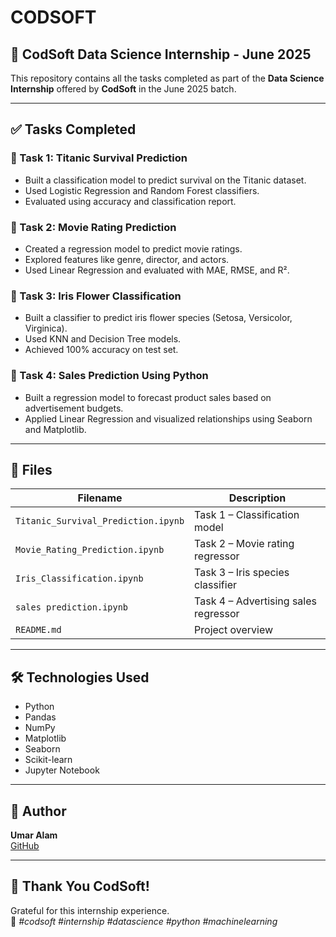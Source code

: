 # CODSOFT

## 💼 CodSoft Data Science Internship - June 2025

This repository contains all the tasks completed as part of the **Data Science Internship** offered by **CodSoft** in the June 2025 batch.

---

## ✅ Tasks Completed

### 🔹 Task 1: Titanic Survival Prediction
- Built a classification model to predict survival on the Titanic dataset.
- Used Logistic Regression and Random Forest classifiers.
- Evaluated using accuracy and classification report.

### 🔹 Task 2: Movie Rating Prediction
- Created a regression model to predict movie ratings.
- Explored features like genre, director, and actors.
- Used Linear Regression and evaluated with MAE, RMSE, and R².

### 🔹 Task 3: Iris Flower Classification
- Built a classifier to predict iris flower species (Setosa, Versicolor, Virginica).
- Used KNN and Decision Tree models.
- Achieved 100% accuracy on test set.

### 🔹 Task 4: Sales Prediction Using Python
- Built a regression model to forecast product sales based on advertisement budgets.
- Applied Linear Regression and visualized relationships using Seaborn and Matplotlib.

---

## 📂 Files

| Filename                          | Description                        |
|----------------------------------|------------------------------------|
| `Titanic_Survival_Prediction.ipynb` | Task 1 – Classification model      |
| `Movie_Rating_Prediction.ipynb`    | Task 2 – Movie rating regressor    |
| `Iris_Classification.ipynb`        | Task 3 – Iris species classifier   |
| `sales prediction.ipynb`           | Task 4 – Advertising sales regressor |
| `README.md`                        | Project overview                   |

---

## 🛠️ Technologies Used

- Python
- Pandas
- NumPy
- Matplotlib
- Seaborn
- Scikit-learn
- Jupyter Notebook

---

## 📌 Author

**Umar Alam**  
[GitHub](https://github.com/umaralam01)

---

## 🚀 Thank You CodSoft!

Grateful for this internship experience.  
🔖 *#codsoft #internship #datascience #python #machinelearning*
